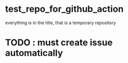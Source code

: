 # test_repo_for_github_action
everything is in the title, that is a temporary repository


# TODO : must create issue automatically

<!-- TODO : must create issue automatically -->
